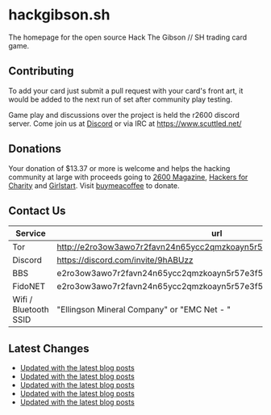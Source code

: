 # hackgibson.sh
The homepage for the open source Hack The Gibson // SH trading card game.


## Contributing

To add your card just submit a pull request with your card's front art, it would be added to the next run of set after community play testing.

Game play and discussions over the project is held the r2600 discord server. Come join us at [Discord](https://discord.com/invite/9hABUzz) or via IRC at https://www.scuttled.net/


## Donations

Your donation of $13.37 or more is welcome and helps the hacking community at large with proceeds going to [2600 Magazine](https://2600.com/), [Hackers for Charity](https://hackersforcharity.org) and [Girlstart](https://girlstart.org).  Visit [buymeacoffee](https://www.buymeacoffee.com/hackgibson.sh) to donate.


## Contact Us

Service | url
-|-
Tor | http://e2ro3ow3awo7r2favn24n65ycc2qmzkoayn5r57e3f56nvjwdcgg32ad.onion
Discord | https://discord.com/invite/9hABUzz
BBS | e2ro3ow3awo7r2favn24n65ycc2qmzkoayn5r57e3f56nvjwdcgg32ad.onion:23
FidoNET | e2ro3ow3awo7r2favn24n65ycc2qmzkoayn5r57e3f56nvjwdcgg32ad.onion:24554
Wifi / Bluetooth SSID | "Ellingson Mineral Company" or "EMC Net - <fidonet address>"

## Latest Changes
<!-- BLOG-POST-LIST:START -->
- [Updated with the latest blog posts](https://github.com/DFW2600/hackgibson.sh/commit/393bcaf5952313be9552485b00411afdae144a78)
- [Updated with the latest blog posts](https://github.com/DFW2600/hackgibson.sh/commit/714ec318bc0a24b7680d3a0b915a7f915dbc6ff7)
- [Updated with the latest blog posts](https://github.com/DFW2600/hackgibson.sh/commit/1e3e70f82ebc1a08543b2c2ca0f8c19064169aa6)
- [Updated with the latest blog posts](https://github.com/DFW2600/hackgibson.sh/commit/a19e69d0d5688e675178cee1873c4ae89b361564)
- [Updated with the latest blog posts](https://github.com/DFW2600/hackgibson.sh/commit/f3004d26fa12ecb1de4bc5efb9eafab6befb6724)
<!-- BLOG-POST-LIST:END -->
